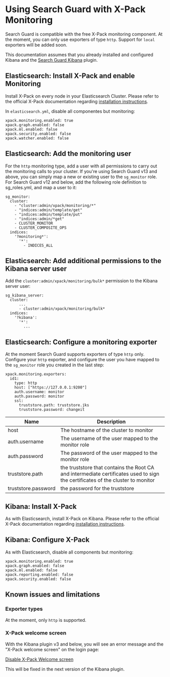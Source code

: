 # Using Search Guard with X-Pack Monitoring

Search Guard is compatible with the free X-Pack monitoring component. At the moment, you can only use exporters of type `http`. Support for `local` exporters will be added soon.

This documentation assumes that you already installed and configured Kibana and the [Search Guard Kibana](kibana.md) plugin.

## Elasticsearch: Install X-Pack and enable Monitoring

Install X-Pack on every node in your Elasticsearch Cluster. Please refer to the official X-Pack documentation regarding [installation instructions](https://www.elastic.co/guide/en/x-pack/current/installing-xpack.html).

In `elasticsearch.yml`, disable all componentes but monitoring:

```
xpack.monitoring.enabled: true
xpack.graph.enabled: false
xpack.ml.enabled: false
xpack.security.enabled: false
xpack.watcher.enabled: false
```

## Elasticsearch: Add the monitoring user

For the `http` monitoring type, add a user with all permissions to carry out the monitoring calls to your cluster. If you're using Search Guard v13 and above, you can simply map a new or existing user to the `sg_monitor` role. For Search Guard v12 and below, add the following role definition to sg_roles.yml, and map a user to it: 

```
sg_monitor:
  cluster:
    - "cluster:admin/xpack/monitoring/*"
    - "indices:admin/template/get"
    - "indices:admin/template/put"
    - "indices:admin/*get"
    - CLUSTER_MONITOR
    - CLUSTER_COMPOSITE_OPS
  indices:
    '?monitoring*':
      '*':
        - INDICES_ALL
```

## Elasticsearch: Add additional permissions to the Kibana server user

Add the `cluster:admin/xpack/monitoring/bulk*` permission to the Kibana server user:

```
sg_kibana_server:
  cluster:
      ...
      - cluster:admin/xpack/monitoring/bulk*
  indices:
    '?kibana':
      '*':
        ...
```

## Elasticsearch: Configure a monitoring exporter

At the moment Search Guard supports exporters of type `http` only. Configure your `http` exporter, and configure the user you have mapped to the `sg_monitor` role you created in the last step:

```
xpack.monitoring.exporters:
  id1:
    type: http
    host: ["https://127.0.0.1:9200"]
    auth.username: monitor
    auth.password: monitor
    ssl:
      truststore.path: truststore.jks
      truststore.password: changeit
```

| Name | Description |
|---|---|
| host  |  The hostname of the cluster to monitor |
| auth.username  |  The username of the user mapped to the monitor role|
| auth.password  |  The password of the user mapped to the monitor role|
| truststore.path | the truststore that contains the Root CA and intermediate certificates used to sign the certificates of the cluster to monitor |
| truststore.password | the password for the truststore |

## Kibana: Install X-Pack

As with Elasticsearch, install X-Pack on Kibana. Please refer to the official X-Pack documentation regarding [installation instructions](https://www.elastic.co/guide/en/x-pack/current/installing-xpack.html).
      
## Kibana: Configure X-Pack

As with Elasticsearch, disable all components but monitoring:

```
xpack.monitoring.enabled: true
xpack.graph.enabled: false
xpack.ml.enabled: false
xpack.reporting.enabled: false
xpack.security.enabled: false
```

## Known issues and limitations

### Exporter types

At the moment, only `http` is supported. 

### X-Pack welcome screen

With the Kibana plugin v3 and below, you will see an error message and the "X-Pack welcome screen" on the login page:

[Disable X-Pack Welcome screen](https://github.com/floragunncom/search-guard/issues/345)

This will be fixed in the next version of the Kibana plugin.